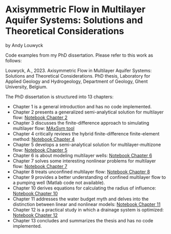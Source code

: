 # Axisymmetric Flow in Multilayer Aquifer Systems: Solutions and Theoretical Considerations
by Andy Louwyck

Code examples from my PhD dissertation. Please refer to this work as follows:

Louwyck, A., 2023. Axisymmetric Flow in Multilayer Aquifer Systems: Solutions and Theoretical Considerations. 
PhD thesis, Laboratory for Applied Geology and Hydrogeology, Department of Geology, Ghent University, Belgium.

The PhD dissertation is structured into 13 chapters:
* Chapter 1 is a general introduction and has no code implemented.
* Chapter 2 presents a generalized semi-analytical solution for multilayer flow: [Notebook Chapter 2](https://github.com/alouwyck/PhD/blob/main/chapter2_generalized_semi_analytical_solution.ipynb)
* Chapter 3 discusses the finite-difference approach to simulating multilayer flow: [MAxSym tool](https://github.com/alouwyck/MAxSym)
* Chapter 4 critically reviews the hybrid finite-difference finite-element method: [Notebook Chapter 4](https://github.com/alouwyck/PhD/blob/main/chapter4_critical_review_AS2D.ipynb)
* Chapter 5 develops a semi-analytical solution for multilayer-multizone flow: [Notebook Chapter 5](https://github.com/alouwyck/PhD/blob/main/chapter5_multilayer_multizone_flow.ipynb)
* Chapter 6 is about modeling multilayer wells: [Notebook Chapter 6](https://github.com/alouwyck/PhD/blob/main/chapter6_multilayer_wells.ipynb)
* Chapter 7 solves some interesting nonlinear problems for multilayer flow: [Notebook Chapter 7](https://github.com/alouwyck/PhD/blob/main/chapter7_two_zone_multiaquifer_systems.ipynb)
* Chapter 8 treats unconfined multilayer flow: [Notebook Chapter 8](https://github.com/alouwyck/PhD/blob/main/chapter7_two_zone_multiaquifer_systems.ipynb)
* Chapter 9 provides a better understanding of confined multilayer flow to a pumping well (Matlab code not available).
* Chapter 10 derives equations for calculating the radius of influence: [Notebook Chapter 10](https://github.com/alouwyck/PhD/blob/main/chapter10_radius_of_influence_myth.ipynb)
* Chapter 11 addresses the water budget myth and delves into the distinction between linear and nonlinear models: [Notebook Chapter 11](https://github.com/alouwyck/PhD/blob/main/chapter11_water_budget_myth.ipynb)
* Chapter 12 is a practical study in which a drainage system is optimized: [Notebook Chapter 12](https://github.com/alouwyck/PhD/blob/main/chapter12_linear_programming.ipynb)
* Chapter 13 concludes and summarizes the thesis and has no code implemented.

